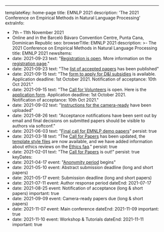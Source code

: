 ---
templateKey: home-page
title: EMNLP 2021
description: '<span class="avoid-breaks">The 2021 Conference</span> <span class="avoid-breaks">on Empirical Methods</span> <span class="avoid-breaks">in Natural Language Processing</span>'
extraInfo: 
  - 7th – 11th November 2021
  - Online and in the Barceló Bávaro Convention Centre, Punta Cana, Dominican Republic
seo:
  browserTitle: EMNLP 2021
  description: >-
    The 2021 Conference on Empirical Methods in Natural Language Processing
  title: EMNLP 2021
newsItems:
  - date: 2021-09-23
    text: "[Registration is open](https://ww2.eventrebels.com/er/Registration/StepRegInfo.jsp?ActivityID=38770&StepNumber=1&v=ZTZhMjc0MzgtMzkyNS00Njc1LThiMTEtYjRlZGZhZTgxNWQ3). More information on the [registration page](/registration/)."
  - date: 2021-09-23
    text: "The [list of accepted papers](/papers/) has been published"
  - date: 2021-09-15
    text: "The [form to apply for D&I subsidies](https://docs.google.com/forms/d/e/1FAIpQLSeRgYJb1fYWg45Ob40GG7DJjwrhSUslwK_FNNxn19pVc6c3FQ/viewform) is available. Application deadline: 1st October 2021. Notification of acceptance: 10th Oct 2021."
  - date: 2021-09-15
    text: "The [Call for Volunteers](https://docs.google.com/document/d/1ykorOOxuub0nijGnkgpXsyNsm-iOrJ1N9zmVslJgbKY/edit?usp=sharing) is open. Here is the [application form](https://gatech.co1.qualtrics.com/jfe/form/SV_1GI5WOZHrAawsCi).
    Application deadline: 1st October 2021.  
    Notification of acceptance: 10th Oct 2021."
  - date: 2021-09-02
    text: "[Instructions for the camera-ready](/call-for-papers/camera-ready) have been uploaded"
  - date: 2021-08-26
    text: "Acceptance notifications have been sent out by email and final decisions on submitted papers should be visible to authors via softconf."
  - date: 2021-06-03
    text: "[Final call for EMNLP demo papers](/call-for-papers/demos)"
    persist: true
  - date: 2021-03-18
    text: "The [Call for Papers](/call-for-papers/) has been updated, the [template style files](call-for-papers/style-and-formatting) are now available, and we have added information about ethics reviews on the [Ethics faq](/call-for-papers/ethics-faq)."
    persist: true
  - date: 2021-02-01
    text: "The [Call for Papers](/call-for-papers/) is out!"
    persist: true
keyDates:
  - date: 2021-04-17
    event: "[Anonymity period](/call-for-papers#anonymity-period) begins"
  - date: 2021-05-10
    event: Abstract submission deadline (long and short papers)
  - date: 2021-05-17
    event: Submission deadline (long and short papers)
  - date: 2021-07-11
    event: Author response period
    dateEnd: 2021-07-17
  - date: 2021-08-25
    event: Notification of acceptance (long & short papers)
    important: true
  - date: 2021-09-09
    event: Camera-ready papers due (long & short papers)
  - date: 2021-11-07
    event: Main conference
    dateEnd: 2021-11-09
    important: true
  - date: 2021-11-10
    event: Workshop & Tutorials
    dateEnd: 2021-11-11
    important: true
